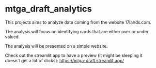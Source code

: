 # mtga_draft_analytics

This projects aims to analyze data coming from the website 17lands.com.

The analysis will focus on identifying cards that are either over or under valued.

The analysis will be presented on a simple website.

Check out the streamlit app to have a preview (it might be sleeping it doesn't get a lot of clicks): https://mtga-draft.streamlit.app/
